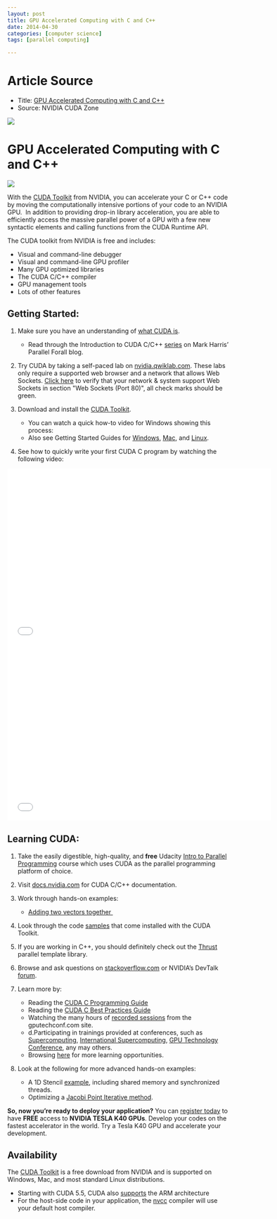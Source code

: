 ```yaml
---
layout: post
title: GPU Accelerated Computing with C and C++
date: 2014-04-30
categories: [computer science]
tags: [parallel computing]

---
```

# Article Source
* Title: [GPU Accelerated Computing with C and C++](https://developer.nvidia.com/how-to-cuda-c-cpp)
* Source: NVIDIA CUDA Zone


[![](http://sungsoo.github.com/images/cuda.png)](http://sungsoo.github.com/images/cuda.png)

GPU Accelerated Computing with C and C++ 
========================================

![](https://developer.nvidia.com/sites/default/files/imagecache/250-250/akamai/cuda/images/product_logos/nvidia_cuda_bw.jpg)

With the [CUDA Toolkit](https://developer.nvidia.com/cuda-toolkit) from
NVIDIA, you can accelerate your C or C++ code by moving the
computationally intensive portions of your code to an NVIDIA GPU.  In
addition to providing drop-in library acceleration, you are able to
efficiently access the massive parallel power of a GPU with a few new
syntactic elements and calling functions from the CUDA Runtime API.

The CUDA toolkit from NVIDIA is free and includes:

-   Visual and command-line debugger
-   Visual and command-line GPU profiler
-   Many GPU optimized libraries
-   The CUDA C/C++ compiler
-   GPU management tools
-   Lots of other features

Getting Started:
----------------

1.  Make sure you have an understanding of [what CUDA
    is](http://blogs.nvidia.com/blog/2012/09/10/what-is-cuda-2/).
    -   Read through the Introduction to CUDA C/C++
        [series](http://devblogs.nvidia.com/parallelforall/easy-introduction-cuda-c-and-c)
        on Mark Harris’ Parallel Forall blog.

2.  Try CUDA by taking a self-paced lab on
    [nvidia.qwiklab.com](http://nvidia.qwiklab.com). These labs only
    require a supported web browser and a network that allows Web
    Sockets. [Click here](http://websocketstest.com) to verify that your
    network & system support Web Sockets in section "Web Sockets (Port
    80)", all check marks should be green.
3.  Download and install the [CUDA Toolkit](/cuda-toolkit).
	- You can watch a quick how-to video for Windows showing this
        process:
    - Also see Getting Started Guides for
        [Windows](http://docs.nvidia.com/cuda/cuda-getting-started-guide-for-microsoft-windows/index.html),
        [Mac](http://docs.nvidia.com/cuda/cuda-getting-started-guide-for-mac-os-x/index.html),
        and
        [Linux](http://docs.nvidia.com/cuda/cuda-getting-started-guide-for-linux/index.html).

4.  See how to quickly write your first CUDA C program by watching the
    following video:

<iframe width="600" height="400" src="//www.youtube.com/embed/pB6h_hFpRGo" frameborder="0" allowfullscreen></iframe>

<iframe width="600" height="400" src="//www.youtube.com/embed/Ed_h2km0liI" frameborder="0" allowfullscreen></iframe>

Learning CUDA:
--------------

1.  Take the easily digestible, high-quality,
    and **free** Udacity [Intro to Parallel
    Programming](https://www.udacity.com/course/cs344) course which uses
    CUDA as the parallel programming platform of choice.
2.  Visit [docs.nvidia.com](http://docs.nvidia.com/cuda/index.html) for
    CUDA C/C++ documentation.
3.  Work through hands-on examples:
    -   [Adding two vectors
        together ](http://developer.download.nvidia.com/compute/developertrainingmaterials/samples/cuda_c/VectorAdd.zip)

4.  Look through the code
    [samples](http://docs.nvidia.com/cuda/cuda-samples/index.html#samples-reference)
    that come installed with the CUDA Toolkit.
5.  If you are working in C++, you should definitely check out the
    [Thrust](http://docs.nvidia.com/cuda/thrust/index.html) parallel
    template library.
6.  Browse and ask questions on
    [stackoverflow.com](http://teams.nvidia.com/sites/marketing/cuda/External%20CUDA%20Training%20Materials/DevZone/Programming/stackoverflow.com/questions/tagged/cuda)
    or NVIDIA’s DevTalk
    [forum](https://devtalk.nvidia.com/default/board/57/cuda-programming-and-performance/).
7.  Learn more by:
    -   Reading the [CUDA C Programming
        Guide](http://docs.nvidia.com/cuda/cuda-c-programming-guide/index.html)
    -   Reading the [CUDA C Best Practices
        Guide](http://docs.nvidia.com/cuda/cuda-c-best-practices-guide/index.html)
    -   Watching the many hours of [recorded
        sessions](http://www.gputechconf.com/gtcnew/on-demand-gtc.php)
        from the gputechconf.com site.
    -   d.Participating in trainings provided at conferences, such as
        [Supercomputing](http://supercomputing.org/), [International
        Supercomputing](http://www.isc-events.com/), [GPU Technology
        Conference](http://www.gputechconf.com/page/home.html), any may
        others.
    -   Browsing [here](/get-started-cuda-cc) for more learning
        opportunities.

8.  Look at the following for more advanced hands-on examples:
    -   A 1D Stencil
        [example](http://developer.download.nvidia.com/compute/developertrainingmaterials/samples/cuda_c/1DStencil.zip),
        including shared memory and synchronized threads.
    -   Optimizing a [Jacobi Point Iterative
        method](http://developer.download.nvidia.com/compute/developertrainingmaterials/samples/cuda_c/Jacobi_Optimization.zip).

**So, now you’re ready to deploy your application?**
 You can [register today](http://bit.ly/RegDevPages) to have **FREE**
access to **NVIDIA TESLA K40 GPUs**.
 Develop your codes on the fastest accelerator in the world. Try a Tesla
K40 GPU and accelerate your development.

Availability
------------

The [CUDA Toolkit](https://developer.nvidia.com/cuda-toolkit) is a free
download from NVIDIA and is supported on Windows, Mac, and most standard
Linux distributions.

-   Starting with CUDA 5.5, CUDA also
    [supports](http://www.youtube.com/watch?v=2_BXJ-VtH3Y) the ARM
    architecture
-   For the host-side code in your application, the
    [nvcc](http://docs.nvidia.com/cuda/cuda-compiler-driver-nvcc/index.html)
    compiler will use your default host compiler. 